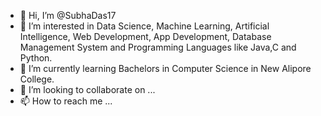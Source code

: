 - 👋 Hi, I’m @SubhaDas17
- 👀 I’m interested in Data Science, Machine Learning, Artificial Intelligence, Web Development, App Development, Database Management System and Programming Languages like Java,C and Python.
- 🌱 I’m currently learning Bachelors in Computer Science in New Alipore College.
- 💞️ I’m looking to collaborate on ...
- 📫 How to reach me ...

<!---
SubhaDas17/SubhaDas17 is a ✨ special ✨ repository because its `README.md` (this file) appears on your GitHub profile.
You can click the Preview link to take a look at your changes.
--->
